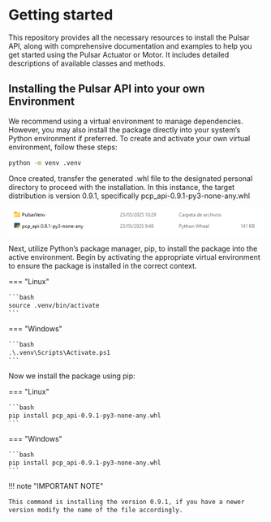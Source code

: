 # Getting started
This repository provides all the necessary resources to install the Pulsar API, along with comprehensive documentation and examples to help you get started using the Pulsar Actuator or Motor. It includes detailed descriptions of available classes and methods.
## Installing the Pulsar API into your own Environment
We recommend using a virtual environment to manage dependencies. However, you may also install the package directly into your system’s Python environment if preferred. To create and activate your own virtual environment, follow these steps:
```bash
python -m venv .venv
```
Once created, transfer the generated .whl file to the designated personal directory to proceed with the installation. In this instance, the target distribution is version 0.9.1, specifically pcp_api-0.9.1-py3-none-any.whl



![Package Installation](assets/images/screenshot001.png)


Next, utilize Python’s package manager, pip, to install the package into the active environment. Begin by activating the appropriate virtual environment to ensure the package is installed in the correct context.


=== "Linux"

    ```bash
    source .venv/bin/activate
    ```

=== "Windows"

    ```bash
    .\.venv\Scripts\Activate.ps1
    ```


Now we install the package using pip:

=== "Linux"

    ```bash
    pip install pcp_api-0.9.1-py3-none-any.whl
    ```

=== "Windows"

    ```bash
    pip install pcp_api-0.9.1-py3-none-any.whl
    ```


!!! note "IMPORTANT NOTE"

    This command is installing the version 0.9.1, if you have a newer version modify the name of the file accordingly.


